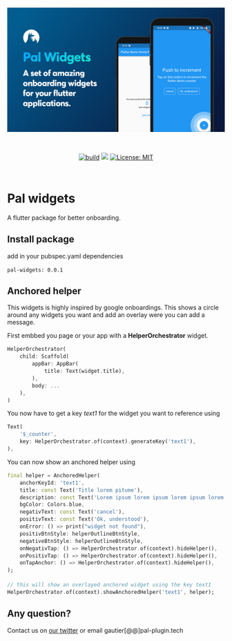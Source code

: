 <p align="left">
<img src="./doc/img/pal-showcase.jpg" alt="flutter anchored onboarding screen" />
</p>
<br>
<p align="center">
<a href="https://github.com/Apparence-io/pal-widgets/actions"><img src="https://img.shields.io/github/workflow/status/Apparence-io/pal-widgets/master" alt="build"></a>
<a href="https://codecov.io/gh/Apparence-io/pal-widgets"><img src="https://codecov.io/gh/Apparence-io/pal-widgets/branch/master/graph/badge.svg?token=M2CACTWTLM"/></a>
<a href="https://opensource.org/licenses/MIT"><img src="https://img.shields.io/badge/license-MIT-purple.svg" alt="License: MIT"></a>
</p>
<br>

# Pal widgets
A flutter package for better onboarding. 

## Install package
add in your pubspec.yaml dependencies

```pal-widgets: 0.0.1```

## Anchored helper
This widgets is highly inspired by google onboardings. This shows a circle around any widgets you want and add an overlay were you can add 
a message. 

First embbed you page or your app with a **HelperOrchestrator** widget. 
```dart
HelperOrchestrator(
    child: Scaffold(
        appBar: AppBar(
            title: Text(widget.title),
        ),
        body: ...
    ),
)
```

You now have to get a key *text1* for the widget you want to reference using 
```dart 
Text(
    '$_counter',
    key: HelperOrchestrator.of(context).generateKey('text1'),
),
```

You can now show an anchored helper using 
```dart
final helper = AnchoredHelper(
    anchorKeyId: 'text1',
    title: const Text('Title lorem pitume'),
    description: const Text('Lorem ipsum lorem ipsum lorem ipsum lorem ipsum lorem ipsum'),,
    bgColor: Colors.blue,
    negativText: const Text('cancel'),
    positivText: const Text('Ok, understood'),
    onError: () => print("widget not found"),
    positivBtnStyle: helperOutlineBtnStyle,
    negativeBtnStyle: helperOutlineBtnStyle,
    onNegativTap: () => HelperOrchestrator.of(context).hideHelper(),
    onPositivTap: () => HelperOrchestrator.of(context).hideHelper(),
    onTapAnchor: () => HelperOrchestrator.of(context).hideHelper(),
);

// this will show an overlayed anchored widget using the key text1
HelperOrchestrator.of(context).showAnchoredHelper('text1', helper);
```

## Any question? 
Contact us on [our twitter](https://twitter.com/PalFlutter) or email gautier[@@]pal-plugin.tech
